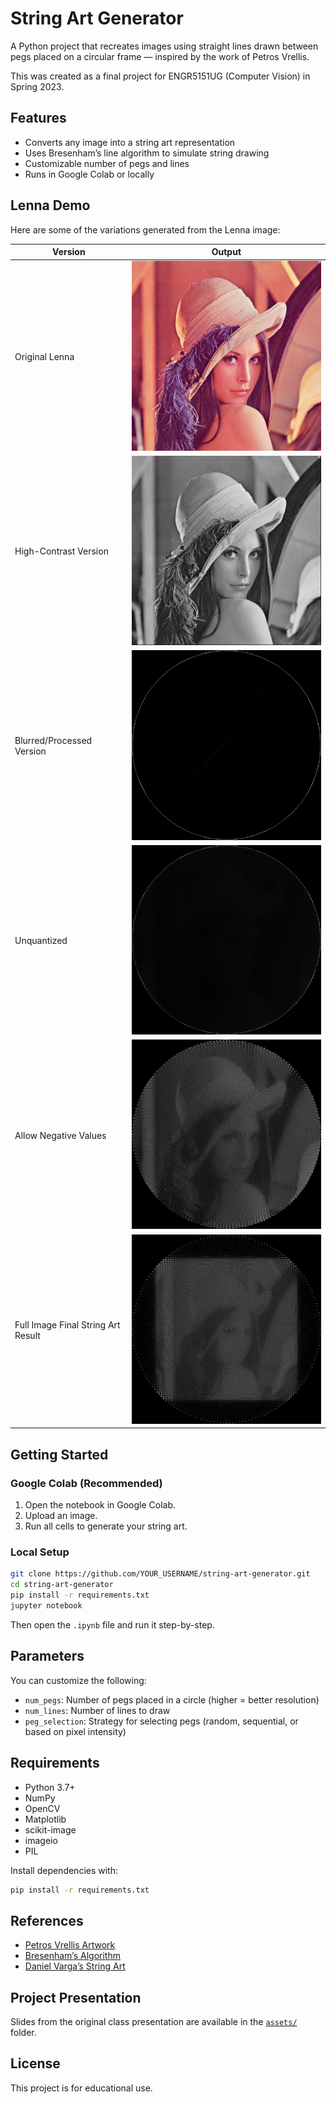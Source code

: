 # String Art Generator

A Python project that recreates images using straight lines drawn between pegs placed on a circular frame — inspired by the work of Petros Vrellis.

This was created as a final project for ENGR5151UG (Computer Vision) in Spring 2023.

## Features

- Converts any image into a string art representation
- Uses Bresenham’s line algorithm to simulate string drawing
- Customizable number of pegs and lines
- Runs in Google Colab or locally

## Lenna Demo

Here are some of the variations generated from the Lenna image:

| Version                     | Output |
|----------------------------|--------|
| Original Lenna             | ![](figures/lenna.png) |
| High-Contrast Version      | ![](figures/lennanew.png) |
| Blurred/Processed Version  | ![](figures/lenna2.png) |
| Unquantized                | ![](figures/lenna2-unquantized.png) |
| Allow Negative Values      | ![](figures/lenna2-allownegative.png) |
| Full Image Final String Art Result    | ![](figures/LENNA-STRING.png) |

## Getting Started

### Google Colab (Recommended)

1. Open the notebook in Google Colab.
2. Upload an image.
3. Run all cells to generate your string art.

### Local Setup

```bash
git clone https://github.com/YOUR_USERNAME/string-art-generator.git
cd string-art-generator
pip install -r requirements.txt
jupyter notebook
```

Then open the `.ipynb` file and run it step-by-step.

## Parameters

You can customize the following:

- `num_pegs`: Number of pegs placed in a circle (higher = better resolution)
- `num_lines`: Number of lines to draw
- `peg_selection`: Strategy for selecting pegs (random, sequential, or based on pixel intensity)

## Requirements

- Python 3.7+
- NumPy
- OpenCV
- Matplotlib
- scikit-image
- imageio
- PIL

Install dependencies with:

```bash
pip install -r requirements.txt
```

## References

- [Petros Vrellis Artwork](http://artof01.com/vrellis/works/knit.html)
- [Bresenham’s Algorithm](https://en.wikipedia.org/wiki/Bresenham%27s_line_algorithm)
- [Daniel Varga’s String Art](https://github.com/danielvarga/string-art)

## Project Presentation

Slides from the original class presentation are available in the [`assets/`](assets/) folder.

## License

This project is for educational use.
